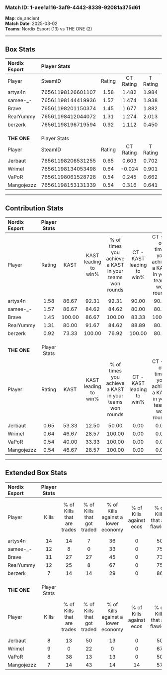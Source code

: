 ### Match ID: 1-aee1a116-3af9-4442-8339-92081a375d61  
**Map**: de_ancient  
**Match Date**: 2025-03-02  
**Teams**: Nordix Esport (13) vs THE ONE (2)  

---  

## Box Stats  

| **Nordix Esport** | Player Stats      |        |           |          |        |      |       |         |        |      |     |
| :- | :- | :-: | :-: | :-: | :-: | :-: | :-: | :-: | :-: | :-: | :-: |
| Player            | SteamID           | Rating | CT Rating | T Rating |  KAST  | ADR  | Kills | Assists | Deaths | K/D  | HS% |
| artys4n           | 76561198126601107 |  1.58  |   1.482   |  1.984   | 86.67  | 84.4 |  14   |    3    |   6    | 2.33 | 57  |
| samee-_-          | 76561198144419936 |  1.57  |   1.474   |  1.938   | 86.67  | 92.7 |  12   |    4    |   4    | 3.00 | 50  |
| Brave             | 76561198201150374 |  1.45  |   1.677   |  1.882   | 100.00 | 79.3 |  11   |    3    |   7    | 1.57 | 54  |
| RealYummy         | 76561198412044072 |  1.31  |   1.274   |  2.013   | 80.00  | 75.7 |  12   |    3    |   8    | 1.50 | 58  |
| berzerk           | 76561198196719594 |  0.92  |   1.112   |  0.450   | 73.33  | 58.0 |   7   |    3    |   8    | 0.88 | 57  |
|                   |                   |        |           |          |        |      |       |         |        |      |     |
|                   |                   |        |           |          |        |      |       |         |        |      |     |
|                   |                   |        |           |          |        |      |       |         |        |      |     |
| **THE ONE**       | Player Stats      |        |           |          |        |      |       |         |        |      |     |
| Player            | SteamID           | Rating | CT Rating | T Rating |  KAST  | ADR  | Kills | Assists | Deaths | K/D  | HS% |
| Jerbaut           | 76561198206531255 |  0.65  |   0.603   |  0.702   | 53.33  | 73.3 |   8   |    5    |   15   | 0.53 | 87  |
| Wrimel            | 76561198134053498 |  0.64  |  -0.024   |  0.901   | 46.67  | 67.1 |   9   |    1    |   14   | 0.64 | 44  |
| VaPoR             | 76561198061528728 |  0.54  |   0.245   |  0.662   | 40.00  | 64.5 |   8   |    3    |   14   | 0.57 | 62  |
| Mangojezzz        | 76561198153131339 |  0.54  |   0.316   |  0.641   | 46.67  | 66.5 |   7   |    3    |   14   | 0.50 | 85  |
---  

## Contribution Stats  

| **Nordix Esport** | Player Stats |        |                      |                                                        |                           |                                                             |                          |                                                            |
| :- | :-: | :-: | :-: | :-: | :-: | :-: | :-: | :-: |
| Player            |    Rating    |  KAST  | KAST leading to win% | % of times you achieve a KAST in your teams won rounds | CT - KAST leading to win% | CT - % of times you achieve a KAST in your teams won rounds | T - KAST leading to win% | T - % of times you achieve a KAST in your teams won rounds |
| artys4n           |     1.58     | 86.67  |        92.31         |                         92.31                          |           90.00           |                            90.00                            |          100.00          |                           100.00                           |
| samee-_-          |     1.57     | 86.67  |        84.62         |                         84.62                          |           80.00           |                            80.00                            |          100.00          |                           100.00                           |
| Brave             |     1.45     | 100.00 |        86.67         |                         100.00                         |           83.33           |                           100.00                            |          100.00          |                           100.00                           |
| RealYummy         |     1.31     | 80.00  |        91.67         |                         84.62                          |           88.89           |                            80.00                            |          100.00          |                           100.00                           |
| berzerk           |     0.92     | 73.33  |        100.00        |                         76.92                          |          100.00           |                            80.00                            |          100.00          |                           66.67                            |
|                   |              |        |                      |                                                        |                           |                                                             |                          |                                                            |
|                   |              |        |                      |                                                        |                           |                                                             |                          |                                                            |
|                   |              |        |                      |                                                        |                           |                                                             |                          |                                                            |
| **THE ONE**       | Player Stats |        |                      |                                                        |                           |                                                             |                          |                                                            |
| Player            |    Rating    |  KAST  | KAST leading to win% | % of times you achieve a KAST in your teams won rounds | CT - KAST leading to win% | CT - % of times you achieve a KAST in your teams won rounds | T - KAST leading to win% | T - % of times you achieve a KAST in your teams won rounds |
| Jerbaut           |     0.65     | 53.33  |        12.50         |                         50.00                          |           0.00            |                            0.00                             |          16.67           |                           50.00                            |
| Wrimel            |     0.64     | 46.67  |        28.57         |                         100.00                         |           0.00            |                            0.00                             |          33.33           |                           100.00                           |
| VaPoR             |     0.54     | 40.00  |        33.33         |                         100.00                         |           0.00            |                            0.00                             |          40.00           |                           100.00                           |
| Mangojezzz        |     0.54     | 46.67  |        28.57         |                         100.00                         |           0.00            |                            0.00                             |          33.33           |                           100.00                           |
---  

## Extended Box Stats  

| **Nordix Esport** | Player Stats |                            |                            |                                    |                         |                              |                                 |        |                             |                                     |                          |                               |                            |
| :- | :-: | :-: | :-: | :-: | :-: | :-: | :-: | :-: | :-: | :-: | :-: | :-: | :-: |
| Player            |    Kills     | % of Kills that are trades | % of Kills that got traded | % of Kills against a lower economy | % of Kills against ecos | % of Kills that are flawless | % of Kills that are close duels | Deaths | % of Deaths that get traded | % of Deaths against a lower economy | % of Deaths against ecos | % of Deaths that are flawless | % of Deaths that are close |
| artys4n           |      14      |             14             |             7              |                 36                 |            0            |              50              |                0                |   6    |              0              |                 50                  |            0             |              67               |             17             |
| samee-_-          |      12      |             8              |             0              |                 33                 |            0            |              75              |                0                |   4    |              0              |                  0                  |            0             |              75               |             0              |
| Brave             |      11      |             27             |             27             |                 45                 |            0            |              73              |               18                |   7    |             57              |                 29                  |            0             |              57               |             14             |
| RealYummy         |      12      |             25             |             8              |                 67                 |            0            |              75              |                8                |   8    |             38              |                 13                  |            0             |              50               |             0              |
| berzerk           |      7       |             14             |             14             |                 29                 |            0            |              86              |               14                |   8    |             38              |                 25                  |            0             |              50               |             0              |
|                   |              |                            |                            |                                    |                         |                              |                                 |        |                             |                                     |                          |                               |                            |
|                   |              |                            |                            |                                    |                         |                              |                                 |        |                             |                                     |                          |                               |                            |
|                   |              |                            |                            |                                    |                         |                              |                                 |        |                             |                                     |                          |                               |                            |
| **THE ONE**       | Player Stats |                            |                            |                                    |                         |                              |                                 |        |                             |                                     |                          |                               |                            |
| Player            |    Kills     | % of Kills that are trades | % of Kills that got traded | % of Kills against a lower economy | % of Kills against ecos | % of Kills that are flawless | % of Kills that are close duels | Deaths | % of Deaths that get traded | % of Deaths against a lower economy | % of Deaths against ecos | % of Deaths that are flawless | % of Deaths that are close |
| Jerbaut           |      8       |             13             |             50             |                 13                 |            0            |              50              |                0                |   15   |              7              |                 13                  |            7             |              47               |             0              |
| Wrimel            |      9       |             0              |             22             |                 0                  |            0            |              67              |               22                |   14   |             21              |                 14                  |            7             |              79               |             7              |
| VaPoR             |      8       |             38             |             13             |                 13                 |            0            |              50              |                0                |   14   |              7              |                 14                  |            7             |              79               |             7              |
| Mangojezzz        |      7       |             14             |             43             |                 14                 |           14            |              57              |                0                |   14   |              7              |                 14                  |            7             |              71               |             14             |

